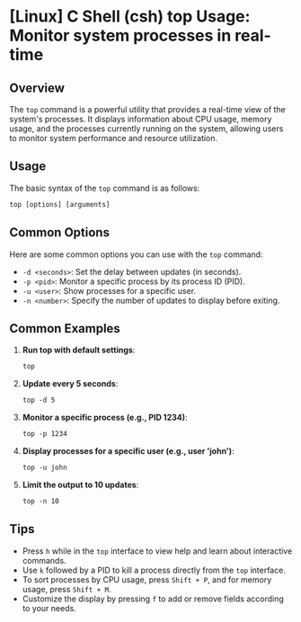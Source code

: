 # [Linux] C Shell (csh) top Usage: Monitor system processes in real-time

## Overview
The `top` command is a powerful utility that provides a real-time view of the system's processes. It displays information about CPU usage, memory usage, and the processes currently running on the system, allowing users to monitor system performance and resource utilization.

## Usage
The basic syntax of the `top` command is as follows:

```csh
top [options] [arguments]
```

## Common Options
Here are some common options you can use with the `top` command:

- `-d <seconds>`: Set the delay between updates (in seconds).
- `-p <pid>`: Monitor a specific process by its process ID (PID).
- `-u <user>`: Show processes for a specific user.
- `-n <number>`: Specify the number of updates to display before exiting.

## Common Examples

1. **Run top with default settings**:
   ```csh
   top
   ```

2. **Update every 5 seconds**:
   ```csh
   top -d 5
   ```

3. **Monitor a specific process (e.g., PID 1234)**:
   ```csh
   top -p 1234
   ```

4. **Display processes for a specific user (e.g., user 'john')**:
   ```csh
   top -u john
   ```

5. **Limit the output to 10 updates**:
   ```csh
   top -n 10
   ```

## Tips
- Press `h` while in the `top` interface to view help and learn about interactive commands.
- Use `k` followed by a PID to kill a process directly from the `top` interface.
- To sort processes by CPU usage, press `Shift + P`, and for memory usage, press `Shift + M`.
- Customize the display by pressing `f` to add or remove fields according to your needs.